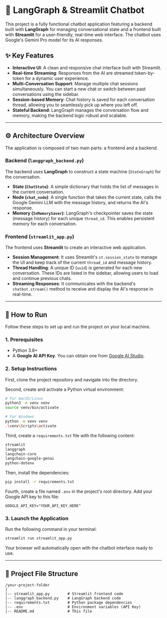 
# 🤖 LangGraph & Streamlit Chatbot

This project is a fully functional chatbot application featuring a backend built with **LangGraph** for managing conversational state and a frontend built with **Streamlit** for a user-friendly, real-time web interface. The chatbot uses Google's Gemini Pro model for its AI responses.

## ✨ Key Features

  * **Interactive UI**: A clean and responsive chat interface built with Streamlit.
  * **Real-time Streaming**: Responses from the AI are streamed token-by-token for a dynamic user experience.
  * **Multi-Conversation Support**: Manage multiple chat sessions simultaneously. You can start a new chat or switch between past conversations using the sidebar.
  * **Session-based Memory**: Chat history is saved for each conversation thread, allowing you to seamlessly pick up where you left off.
  * **Stateful Backend**: LangGraph manages the conversation flow and memory, making the backend logic robust and scalable.

-----

## ⚙️ Architecture Overview

The application is composed of two main parts: a frontend and a backend.

### Backend (`langgraph_backend.py`)

The backend uses **LangGraph** to construct a state machine (`StateGraph`) for the conversation.

  * **State (`ChatState`)**: A simple dictionary that holds the list of messages in the current conversation.
  * **Node (`chat_node`)**: A single function that takes the current state, calls the Google Gemini LLM with the message history, and returns the AI's response.
  * **Memory (`InMemorySaver`)**: LangGraph's checkpointer saves the state (message history) for each unique `thread_id`. This enables persistent memory for each conversation.

### Frontend (`streamlit_app.py`)

The frontend uses **Streamlit** to create an interactive web application.

  * **Session Management**: It uses Streamlit's `st.session_state` to manage the UI and keep track of the current `thread_id` and message history.
  * **Thread Handling**: A unique ID (`uuid`) is generated for each new conversation. These IDs are listed in the sidebar, allowing users to load and continue previous chats.
  * **Streaming Responses**: It communicates with the backend's `chatbot.stream()` method to receive and display the AI's response in real-time.

-----

## 🚀 How to Run

Follow these steps to set up and run the project on your local machine.

### 1\. Prerequisites

  * Python 3.8+
  * A **Google AI API Key**. You can obtain one from [Google AI Studio](https://aistudio.google.com/app/apikey).

### 2\. Setup Instructions

First, clone the project repository and navigate into the directory.

Second, create and activate a Python virtual environment:

```bash
# For macOS/Linux
python3 -m venv venv
source venv/bin/activate

# For Windows
python -m venv venv
.\venv\Scripts\activate
```

Third, create a `requirements.txt` file with the following content:

```txt
streamlit
langgraph
langchain-core
langchain-google-genai
python-dotenv
```

Then, install the dependencies:

```bash
pip install -r requirements.txt
```

Fourth, create a file named `.env` in the project's root directory. Add your Google API key to this file:

```
GOOGLE_API_KEY="YOUR_API_KEY_HERE"
```

### 3\. Launch the Application

Run the following command in your terminal:

```bash
streamlit run streamlit_app.py
```

Your browser will automatically open with the chatbot interface ready to use.

-----

## 📁 Project File Structure

```
/your-project-folder
|
|-- streamlit_app.py        # Streamlit frontend code
|-- langgraph_backend.py    # LangGraph backend code
|-- requirements.txt        # Python package dependencies
|-- .env                    # Environment variables (API Key)
|-- README.md               # This file
```
